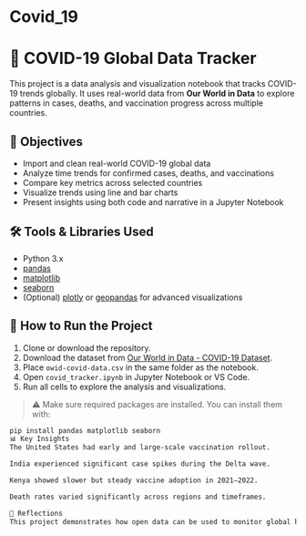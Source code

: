# Covid_19
# 🦠 COVID-19 Global Data Tracker

This project is a data analysis and visualization notebook that tracks COVID-19 trends globally. It uses real-world data from **Our World in Data** to explore patterns in cases, deaths, and vaccination progress across multiple countries.

## 📌 Objectives

- Import and clean real-world COVID-19 global data
- Analyze time trends for confirmed cases, deaths, and vaccinations
- Compare key metrics across selected countries
- Visualize trends using line and bar charts
- Present insights using both code and narrative in a Jupyter Notebook

## 🛠️ Tools & Libraries Used

- Python 3.x
- [pandas](https://pandas.pydata.org/)
- [matplotlib](https://matplotlib.org/)
- [seaborn](https://seaborn.pydata.org/)
- (Optional) [plotly](https://plotly.com/) or [geopandas](https://geopandas.org/) for advanced visualizations

## 🚀 How to Run the Project

1. Clone or download the repository.
2. Download the dataset from [Our World in Data - COVID-19 Dataset](https://github.com/owid/covid-19-data/blob/master/public/data/owid-covid-data.csv).
3. Place `owid-covid-data.csv` in the same folder as the notebook.
4. Open `covid_tracker.ipynb` in Jupyter Notebook or VS Code.
5. Run all cells to explore the analysis and visualizations.

> ⚠️ Make sure required packages are installed. You can install them with:
```bash
pip install pandas matplotlib seaborn
📊 Key Insights
The United States had early and large-scale vaccination rollout.

India experienced significant case spikes during the Delta wave.

Kenya showed slower but steady vaccine adoption in 2021–2022.

Death rates varied significantly across regions and timeframes.

🧠 Reflections
This project demonstrates how open data can be used to monitor global health events. By combining data cleaning, analysis, and visualization, we gain a clearer understanding of how different countries responded to the pandemic and what the outcomes were.